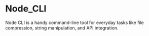 # Node_CLI
Node CLI is a handy command-line tool for everyday tasks like file compression, string manipulation, and API integration.

